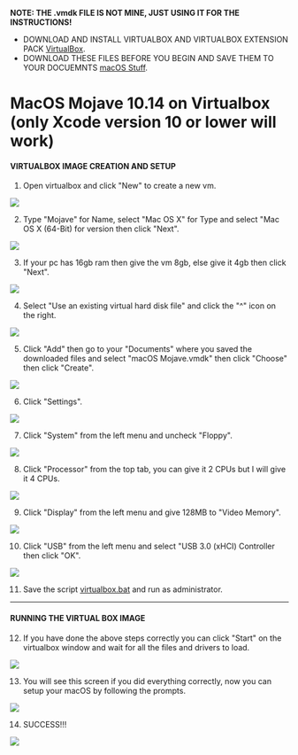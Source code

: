 **NOTE: THE .vmdk FILE IS NOT MINE, JUST USING IT FOR THE INSTRUCTIONS!**

* DOWNLOAD AND INSTALL VIRTUALBOX AND VIRTUALBOX EXTENSION PACK [VirtualBox](https://www.virtualbox.org/wiki/Downloads).
* DOWNLOAD THESE FILES BEFORE YOU BEGIN AND SAVE THEM TO YOUR DOCUEMNTS [macOS Stuff](https://drive.google.com/file/d/1lqyLtjSn83flMz1zwED3sxmNczOf3ccS/view).

# MacOS Mojave 10.14 on Virtualbox (only Xcode version 10 or lower will work)

#### VIRTUALBOX IMAGE CREATION AND SETUP

01. Open virtualbox and click "New" to create a new vm.

![](https://github.com/sultamuh/macOS_virtualbox/blob/master/images/1.png)

02. Type "Mojave" for Name, select "Mac OS X" for Type and select "Mac OS X (64-Bit) for version then click "Next".

![](https://github.com/sultamuh/macOS_virtualbox/blob/master/images/2.png)

03. If your pc has 16gb ram then give the vm 8gb, else give it 4gb then click "Next".

![](https://github.com/sultamuh/macOS_virtualbox/blob/master/images/3.png)

04. Select "Use an existing virtual hard disk file" and click the "^" icon on the right.

![](https://github.com/sultamuh/macOS_virtualbox/blob/master/images/4.png)

05. Click "Add" then go to your "Documents" where you saved the downloaded files and select "macOS Mojave.vmdk" then click "Choose" then click "Create".

![](https://github.com/sultamuh/macOS_virtualbox/blob/master/images/5.png)

06. Click "Settings".

![](https://github.com/sultamuh/macOS_virtualbox/blob/master/images/6.png)

07. Click "System" from the left menu and uncheck "Floppy".

![](https://github.com/sultamuh/macOS_virtualbox/blob/master/images/7.png)

08. Click "Processor" from the top tab, you can give it 2 CPUs but I will give it 4 CPUs.

![](https://github.com/sultamuh/macOS_virtualbox/blob/master/images/8.png)

09. Click "Display" from the left menu and give 128MB to "Video Memory".

![](https://github.com/sultamuh/macOS_virtualbox/blob/master/images/9.png)

10. Click "USB" from the left menu and select "USB 3.0 (xHCI) Controller then click "OK".

![](https://github.com/sultamuh/macOS_virtualbox/blob/master/images/10.png)

11. Save the script [virtualbox.bat](https://github.com/sultamuh/macOS_virtualbox/blob/master/virtualbox.bat) and run as administrator.

---

#### RUNNING THE VIRTUAL BOX IMAGE

12. If you have done the above steps correctly you can click "Start" on the virtualbox window and wait for all the files and drivers to load.

![](https://github.com/sultamuh/macOS_virtualbox/blob/master/images/12.png)

13. You will see this screen if you did everything correctly, now you can setup your macOS by following the prompts.

![](https://github.com/sultamuh/macOS_virtualbox/blob/master/images/13.png)

14. SUCCESS!!!

![](https://github.com/sultamuh/macOS_virtualbox/blob/master/images/14.png)
